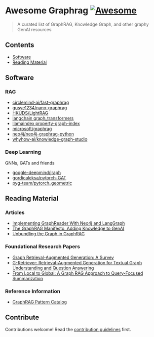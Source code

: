 # Awesome Graphrag [![Awesome](https://awesome.re/badge.svg)](https://awesome.re)

> A curated list of GraphRAG, Knowledge Graph, and other graphy GenAI resources

## Contents

- [Software](#software)
- [Reading Material](#reading-material)

## Software

### RAG

- [circlemind-ai/fast-graphrag](https://github.com/circlemind-ai/fast-graphrag)
- [gusye1234/nano-graphrag](https://github.com/gusye1234/nano-graphrag)
- [HKUDS/LightRAG](https://github.com/HKUDS/LightRAG)
- [langchain graph_transformers](https://api.python.langchain.com/en/latest/experimental/graph_transformers.html)
- [llamaindex property-graph-index](https://docs.llamaindex.ai/en/stable/module_guides/indexing/lpg_index_guide/)
- [microsoft/graphrag](https://github.com/microsoft/graphrag)
- [neo4j/neo4j-graphrag-python](https://github.com/neo4j/neo4j-graphrag-python)
- [whyhow-ai/knowledge-graph-studio](https://github.com/whyhow-ai/knowledge-graph-studio)

### Deep Learning

GNNs, GATs and friends

- [google-deepmind/jraph](https://github.com/google-deepmind/jraph)
- [gordicaleksa/pytorch-GAT](https://github.com/gordicaleksa/pytorch-GAT)
- [pyg-team/pytorch_geometric](https://github.com/pyg-team/pytorch_geometric)

## Reading Material

### Articles

- [Implementing GraphReader With Neo4j and LangGraph](https://towardsdatascience.com/implementing-graphreader-with-neo4j-and-langgraph-e4c73826a8b7)
- [The GraphRAG Manifesto: Adding Knowledge to GenAI](https://neo4j.com/blog/graphrag-manifesto/)
- [Unbundling the Graph in GraphRAG](https://www.oreilly.com/radar/unbundling-the-graph-in-graphrag/)

### Foundational Research Papers

- [Graph Retrieval-Augmented Generation: A Survey](https://arxiv.org/abs/2408.08921)
- [G-Retriever: Retrieval-Augmented Generation for Textual Graph Understanding and Question Answering](https://arxiv.org/abs/2402.07630)
- [From Local to Global: A Graph RAG Approach to Query-Focused Summarization](https://arxiv.org/abs/2404.16130)

### Reference Information

- [GraphRAG Pattern Catalog](https://graphrag.com)

## Contribute

Contributions welcome! Read the [contribution guidelines](contributing.md) first.
